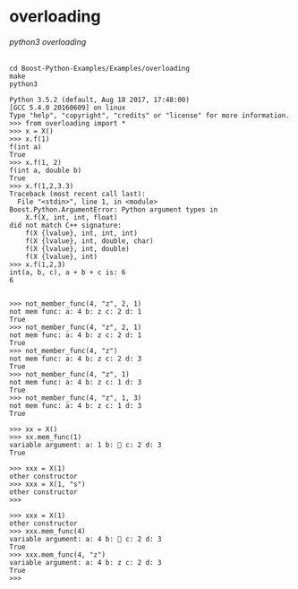 # overloading

###### python3 overloading

	cd Boost-Python-Examples/Examples/overloading
	make
    python3

    Python 3.5.2 (default, Aug 18 2017, 17:48:00)
    [GCC 5.4.0 20160609] on linux
    Type "help", "copyright", "credits" or "license" for more information.
    >>> from overloading import *
    >>> x = X()
    >>> x.f(1)
    f(int a)
    True
    >>> x.f(1, 2)
    f(int a, double b)
    True
    >>> x.f(1,2,3.3)
    Traceback (most recent call last):
      File "<stdin>", line 1, in <module>
    Boost.Python.ArgumentError: Python argument types in
        X.f(X, int, int, float)
    did not match C++ signature:
        f(X {lvalue}, int, int, int)
        f(X {lvalue}, int, double, char)
        f(X {lvalue}, int, double)
        f(X {lvalue}, int)
    >>> x.f(1,2,3)
    int(a, b, c), a + b + c is: 6
    6


    >>> not_member_func(4, "z", 2, 1)
    not mem func: a: 4 b: z c: 2 d: 1
    True
    >>> not_member_func(4, "z", 2, 1)
    not mem func: a: 4 b: z c: 2 d: 1
    True
    >>> not_member_func(4, "z")
    not mem func: a: 4 b: z c: 2 d: 3
    True
    >>> not_member_func(4, "z", 1)
    not mem func: a: 4 b: z c: 1 d: 3
    True
    >>> not_member_func(4, "z", 1, 3)
    not mem func: a: 4 b: z c: 1 d: 3
    True

    >>> xx = X()
    >>> xx.mem_func(1)
    variable argument: a: 1 b:  c: 2 d: 3
    True

    >>> xxx = X(1)
    other constructor
    >>> xxx = X(1, "s")
    other constructor
    >>>

    >>> xxx = X(1)
    other constructor
    >>> xxx.mem_func(4)
    variable argument: a: 4 b:  c: 2 d: 3
    True
    >>> xxx.mem_func(4, "z")
    variable argument: a: 4 b: z c: 2 d: 3
    True
    >>> 




